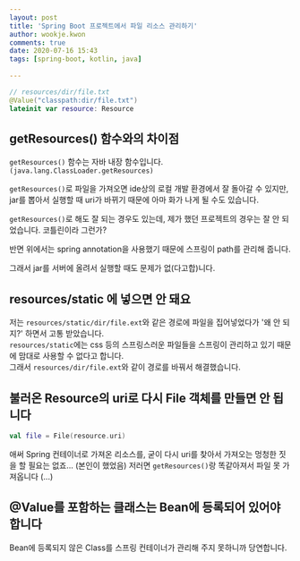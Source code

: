 ```yaml
---  
layout: post  
title: 'Spring Boot 프로젝트에서 파일 리소스 관리하기'  
author: wookje.kwon  
comments: true  
date: 2020-07-16 15:43  
tags: [spring-boot, kotlin, java]  
  
---  
```


```kotlin
// resources/dir/file.txt
@Value("classpath:dir/file.txt")
lateinit var resource: Resource
```

## getResources() 함수와의 차이점

`getResources()` 함수는 자바 내장 함수입니다. `(java.lang.ClassLoader.getResources)`  

`getResources()`로 파일을 가져오면 ide상의 로컬 개발 환경에서 잘 돌아갈 수 있지만, jar를 뽑아서 실행할 때 uri가 바뀌기 때문에 아마 화가 나게 될 수도 있습니다.  

`getResources()`로 해도 잘 되는 경우도 있는데, 제가 했던 프로젝트의 경우는 잘 안 되었습니다. 코틀린이라 그런가?  

반면 위에서는 spring annotation을 사용했기 때문에 스프링이 path를 관리해 줍니다.  

그래서 jar를 서버에 올려서 실행할 때도 문제가 없(다고합)니다.  

## resources/static 에 넣으면 안 돼요  

저는 `resources/static/dir/file.ext`와 같은 경로에 파일을 집어넣었다가 '왜 안 되지?' 하면서 고통 받았습니다.  
`resources/static`에는 css 등의 스프링스러운 파일들을 스프링이 관리하고 있기 때문에 맘대로 사용할 수 없다고 합니다.  
그래서 `resources/dir/file.ext`와 같이 경로를 바꿔서 해결했습니다.  

## 불러온 Resource의 uri로 다시 File 객체를 만들면 안 됩니다

```kotlin
val file = File(resource.uri)
```

애써 Spring 컨테이너로 가져온 리소스를, 굳이 다시 uri를 찾아서 가져오는 멍청한 짓을 할 필요는 없죠... (본인이 했었음) 저러면 `getResources()`랑 똑같아져서 파일 못 가져옵니다 (...)

## @Value를 포함하는 클래스는 Bean에 등록되어 있어야 합니다

Bean에 등록되지 않은 Class를 스프링 컨테이너가 관리해 주지 못하니까 당연합니다.  